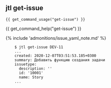 ## jtl get-issue

    {{ get_command_usage("get-issue") }}

{{ get_command_help("get-issue") }}


{% include 'admonitions/issue_yaml_note.md' %}

```
    $ jtl get-issue DEV-11
    ...
    created: 2020-12-07T03:51:53.185+0300
    summary: Добавить функцию создания задачи
    issuetype:
      description: ''
      id: '10001'
      name: Story
    ...

```
